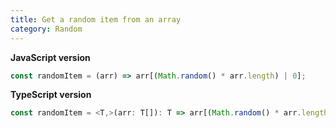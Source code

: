 ```yaml
---
title: Get a random item from an array
category: Random
---
```


**JavaScript version**

```js
const randomItem = (arr) => arr[(Math.random() * arr.length) | 0];
```

**TypeScript version**

```js
const randomItem = <T,>(arr: T[]): T => arr[(Math.random() * arr.length) | 0];
```
